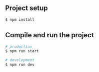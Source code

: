 ## Project setup

```bash
$ npm install
```

## Compile and run the project

```bash
# production
$ npm run start

# development 
$ npm run dev
```